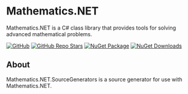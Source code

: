 # Mathematics.NET

Mathematics.NET is a C# class library that provides tools for solving advanced mathematical problems.

[![GitHub](https://img.shields.io/github/license/HamletTanyavong/Mathematics.NET?style=flat-square&logo=github&labelColor=87cefa&color=ffd700)](https://github.com/HamletTanyavong/Mathematics.NET)
[![GitHub Repo Stars](https://img.shields.io/github/stars/HamletTanyavong/Mathematics.NET?color=87cefa&style=flat-square&logo=github)](https://github.com/HamletTanyavong/Mathematics.NET/stargazers)
[![NuGet Package](https://img.shields.io/nuget/v/Physics.NET.Mathematics.SourceGenerators?style=flat-square&logo=nuget&color=green)](https://www.nuget.org/packages/Physics.NET.Mathematics.SourceGenerators)
[![NuGet Downloads](https://img.shields.io/nuget/dt/Physics.NET.Mathematics.SourceGenerators?style=flat-square&logo=nuget&color=green)](https://www.nuget.org/packages/Physics.NET.Mathematics.SourceGenerators)

## About

Mathematics.NET.SourceGenerators is a source generator for use with Mathematics.NET.
